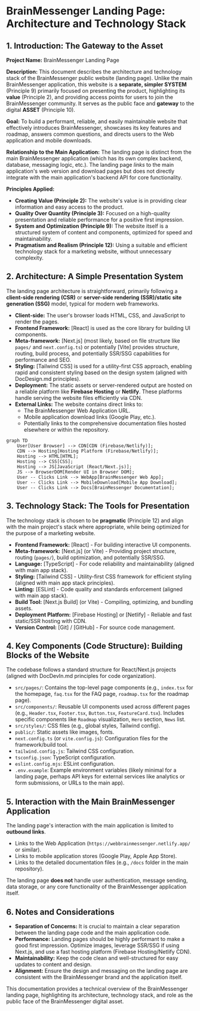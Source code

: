 # BrainMessenger Landing Page: Architecture and Technology Stack

## 1. Introduction: The Gateway to the Asset

**Project Name:** BrainMessenger Landing Page

**Description:** This document describes the architecture and technology stack of the BrainMessenger public website (landing page). Unlike the main BrainMessenger application, this website is a **separate, simpler SYSTEM** (Principle 9) primarily focused on presenting the product, highlighting its **value** (Principle 2), and providing access points for users to join the BrainMessenger community. It serves as the public face and **gateway** to the digital **ASSET** (Principle 10).

**Goal:** To build a performant, reliable, and easily maintainable website that effectively introduces BrainMessenger, showcases its key features and roadmap, answers common questions, and directs users to the Web application and mobile downloads.

**Relationship to the Main Application:** The landing page is distinct from the main BrainMessenger application (which has its own complex backend, database, messaging logic, etc.). The landing page *links* to the main application's web version and download pages but does not directly integrate with the main application's backend API for core functionality.

**Principles Applied:**
*   **Creating Value (Principle 2):** The website's value is in providing clear information and easy access to the product.
*   **Quality Over Quantity (Principle 3):** Focused on a high-quality presentation and reliable performance for a positive first impression.
*   **System and Optimization (Principle 9):** The website itself is a structured system of content and components, optimized for speed and maintainability.
*   **Pragmatism and Realism (Principle 12):** Using a suitable and efficient technology stack for a marketing website, without unnecessary complexity.

## 2. Architecture: A Simple Presentation System

The landing page architecture is straightforward, primarily following a **client-side rendering (CSR)** or **server-side rendering (SSR)/static site generation (SSG)** model, typical for modern web frameworks.

*   **Client-side:** The user's browser loads HTML, CSS, and JavaScript to render the pages.
*   **Frontend Framework:** [React] is used as the core library for building UI components.
*   **Meta-framework:** [Next.js] (most likely, based on file structure like `pages/` and `next.config.ts`) or potentially [Vite] provides structure, routing, build process, and potentially SSR/SSG capabilities for performance and SEO.
*   **Styling:** [Tailwind CSS] is used for a utility-first CSS approach, enabling rapid and consistent styling based on the design system (aligned with DocDesign.md principles).
*   **Deployment:** The static assets or server-rendered output are hosted on a reliable platform like **Firebase Hosting** or **Netlify**. These platforms handle serving the website files efficiently via CDN.
*   **External Links:** The website contains direct links to:
    *   The BrainMessenger Web Application URL.
    *   Mobile application download links (Google Play, etc.).
    *   Potentially links to the comprehensive documentation files hosted elsewhere or within the repository.

```mermaid
graph TD
    User[User Browser] --> CDN[CDN (Firebase/Netlify)];
    CDN --> Hosting[Hosting Platform (Firebase/Netlify)];
    Hosting --> HTML[HTML];
    Hosting --> CSS[CSS];
    Hosting --> JS[JavaScript (React/Next.js)];
    JS --> BrowserDOM[Render UI in Browser DOM];
    User -- Clicks Link --> WebApp[BrainMessenger Web App];
    User -- Clicks Link --> MobileDownload[Mobile App Download];
    User -- Clicks Link --> Docs[BrainMessenger Documentation];
```

## 3. Technology Stack: The Tools for Presentation

The technology stack is chosen to be **pragmatic** (Principle 12) and align with the main project's stack where appropriate, while being optimized for the purpose of a marketing website.

*   **Frontend Framework:** [React] - For building interactive UI components.
*   **Meta-framework:** [Next.js] (or Vite) - Providing project structure, routing (`pages/`), build optimization, and potentially SSR/SSG.
*   **Language:** [TypeScript] - For code reliability and maintainability (aligned with main app stack).
*   **Styling:** [Tailwind CSS] - Utility-first CSS framework for efficient styling (aligned with main app stack principles).
*   **Linting:** [ESLint] - Code quality and standards enforcement (aligned with main app stack).
*   **Build Tool:** [Next.js Build] (or Vite) - Compiling, optimizing, and bundling assets.
*   **Deployment Platform:** [Firebase Hosting] or [Netlify] - Reliable and fast static/SSR hosting with CDN.
*   **Version Control:** [Git] / [GitHub] - For source code management.

## 4. Key Components (Code Structure): Building Blocks of the Website

The codebase follows a standard structure for React/Next.js projects (aligned with DocDevIn.md principles for code organization).

*   `src/pages/`: Contains the top-level page components (e.g., `index.tsx` for the homepage, `faq.tsx` for the FAQ page, `roadmap.tsx` for the roadmap page).
*   `src/components/`: Reusable UI components used across different pages (e.g., `Header.tsx`, `Footer.tsx`, `Button.tsx`, `FeatureCard.tsx`). Includes specific components like `Roadmap` visualization, `Hero` section, `News` list.
*   `src/styles/`: CSS files (e.g., global styles, Tailwind config).
*   `public/`: Static assets like images, fonts.
*   `next.config.ts` (or `vite.config.js`): Configuration files for the framework/build tool.
*   `tailwind.config.js`: Tailwind CSS configuration.
*   `tsconfig.json`: TypeScript configuration.
*   `eslint.config.mjs`: ESLint configuration.
*   `.env.example`: Example environment variables (likely minimal for a landing page, perhaps API keys for external services like analytics or form submissions, or URLs to the main app).

## 5. Interaction with the Main BrainMessenger Application

The landing page's interaction with the main application is limited to **outbound links**.

*   Links to the Web Application (`https://webbrainmessenger.netlify.app/` or similar).
*   Links to mobile application stores (Google Play, Apple App Store).
*   Links to the detailed documentation files (e.g., `/docs` folder in the main repository).

The landing page **does not** handle user authentication, message sending, data storage, or any core functionality of the BrainMessenger application itself.

## 6. Notes and Considerations

*   **Separation of Concerns:** It is crucial to maintain a clear separation between the landing page code and the main application code.
*   **Performance:** Landing pages should be highly performant to make a good first impression. Optimize images, leverage SSR/SSG if using Next.js, and use a fast hosting platform (Firebase Hosting/Netlify CDN).
*   **Maintainability:** Keep the code clean and well-structured for easy updates to content and design.
*   **Alignment:** Ensure the design and messaging on the landing page are consistent with the BrainMessenger brand and the application itself.

This documentation provides a technical overview of the BrainMessenger landing page, highlighting its architecture, technology stack, and role as the public face of the BrainMessenger digital asset.